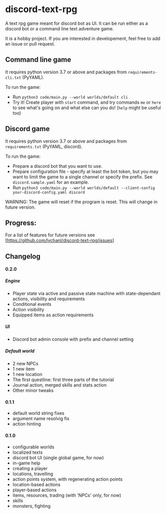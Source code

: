 # discord-text-rpg
A text rpg game meant for discord bot as UI. It can be run either as a discord bot or a command line text adventure game.

It is a hobby project. If you are interested in developement, feel free to add an issue or pull request.

## Command line game

It requires python version 3.7 or above and packages from `requirements-cli.txt` (PyYAML).

To run the game:

 - Run `python3 code/main.py --world worlds/default cli`
 - Try it! Create player with `start` command, and try commands `me` or `here` to see what's going on and what else can you do! (`help` might be useful too)

## Discord game

It requires python version 3.7 or above and packages from `requirements.txt` (PyYAML, discord).

To run the game:

 - Prepare a discord bot that you want to use.
 - Prepare configuration file - specify at least the bot token, but you may want to limit the game to a single channel or specify the prefix. See `discord.sample.yaml` for an example.
 - Run `python3 code/main.py --world worlds/default --client-config your-discord-config.yaml discord`

WARNING: The game will reset if the program is reset. This will change in future version.

## Progress:

For a list of features for future versions see [https://github.com/lychanl/discord-text-rpg/issues]

## Changelog

#### 0.2.0
##### Engine
 - Player state via active and passive state machine with state-dependant actions, visibility and requirements
 - Conditional events
 - Action visibility
 - Equipped items as action requirements
##### UI
 - Discord bot admin console with prefix and channel setting
##### Default world
 - 2 new NPCs
 - 1 new item
 - 1 new location
 - The first questline: first three parts of the tutorial
 - Journal action, merged skills and stats action
 - Other minor tweaks 

#### 0.1.1
 - default world string fixes
 - argument name resolvig fix
 - action hinting

#### 0.1.0
 - configurable worlds
 - localized texts
 - discord bot UI (single global game, for now)
 - in-game help
 - creating a player
 - locations, travelling
 - action points system, with regenerating action points
 - location-based actions
 - player-based actions
 - items, resources, trading (with 'NPCs' only, for now)
 - skills
 - monsters, fighting
